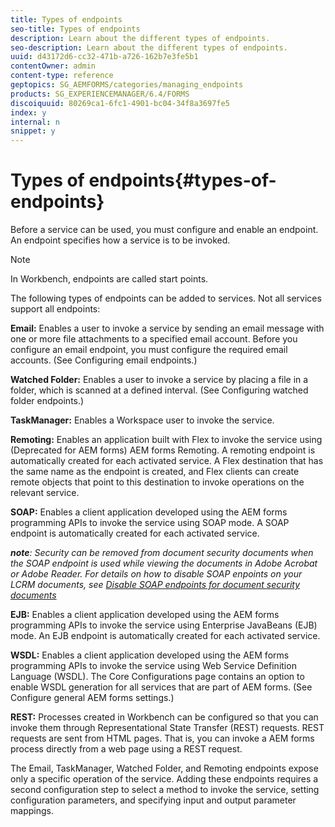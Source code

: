 ```yaml
---
title: Types of endpoints
seo-title: Types of endpoints
description: Learn about the different types of endpoints.
seo-description: Learn about the different types of endpoints.
uuid: d43172d6-cc32-471b-a726-162b7e3fe5b1
contentOwner: admin
content-type: reference
geptopics: SG_AEMFORMS/categories/managing_endpoints
products: SG_EXPERIENCEMANAGER/6.4/FORMS
discoiquuid: 80269ca1-6fc1-4901-bc04-34f8a3697fe5
index: y
internal: n
snippet: y
---
```


# Types of endpoints{#types-of-endpoints}

Before a service can be used, you must configure and enable an endpoint. An endpoint specifies how a service is to be invoked.

>[!NOTE]
>
>In Workbench, endpoints are called start points.

The following types of endpoints can be added to services. Not all services support all endpoints:

**Email:** Enables a user to invoke a service by sending an email message with one or more file attachments to a specified email account. Before you configure an email endpoint, you must configure the required email accounts. (See Configuring email endpoints.)

**Watched Folder:** Enables a user to invoke a service by placing a file in a folder, which is scanned at a defined interval. (See Configuring watched folder endpoints.)

**TaskManager:** Enables a Workspace user to invoke the service.

**Remoting:** Enables an application built with Flex to invoke the service using (Deprecated for AEM forms) AEM forms Remoting. A remoting endpoint is automatically created for each activated service. A Flex destination that has the same name as the endpoint is created, and Flex clients can create remote objects that point to this destination to invoke operations on the relevant service.

**SOAP:** Enables a client application developed using the AEM forms programming APIs to invoke the service using SOAP mode. A SOAP endpoint is automatically created for each activated service.

***note**: Security can be removed from document security documents when the SOAP endpoint is used while viewing the documents in Adobe Acrobat or Adobe Reader. For details on how to disable SOAP enpoints on your LCRM documents, see [Disable SOAP endpoints for document security documents](../../../forms/using/admin-help/configuring-client-server-options.md#disable-soap-endpoints-for-document-security-documents)*

**EJB:** Enables a client application developed using the AEM forms programming APIs to invoke the service using Enterprise JavaBeans (EJB) mode. An EJB endpoint is automatically created for each activated service.

**WSDL:** Enables a client application developed using the AEM forms programming APIs to invoke the service using Web Service Definition Language (WSDL). The Core Configurations page contains an option to enable WSDL generation for all services that are part of AEM forms. (See Configure general AEM forms settings.)

**REST:** Processes created in Workbench can be configured so that you can invoke them through Representational State Transfer (REST) requests. REST requests are sent from HTML pages. That is, you can invoke a AEM forms process directly from a web page using a REST request.

The Email, TaskManager, Watched Folder, and Remoting endpoints expose only a specific operation of the service. Adding these endpoints requires a second configuration step to select a method to invoke the service, setting configuration parameters, and specifying input and output parameter mappings. 
